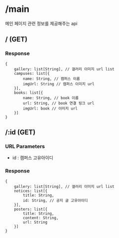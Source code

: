 # /main
메인 페이지 관련 정보를 제공해주는 api

## / (GET)
### Response
```
{
    gallery: list[String], // 갤러리 이미지 url list
    campuses: list[{
        name: String, // 캠퍼스 이름
        imgUrl: String // 캠퍼스 이미지 url
    }],
    books: list[{
        name: String, // book 이름
        url: String, // book 연결 링크 url
        imgUrl: book // 이미지 url
    }]
}
```

## /:id (GET)
### URL Parameters
 - id : 캠퍼스 고유아이디
### Response
```
{
    gallery: list[String], // 갤러리 이미지 url list
    notices: list[{
        title: String,
        id: String, // 공지 글 고유아이디
    }],
    posters: list[{
        title: String,
        content: String,
        url: String
    }]
}
```
